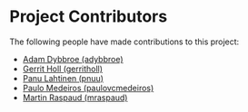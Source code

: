 # Project Contributors

The following people have made contributions to this project:

<!--- Use your GitHub account or any other personal reference URL --->
<!--- If you wish to not use your real name, please use your github username --->
<!--- The list should be alphabetical by last name if possible, with github usernames at the bottom --->

- [Adam Dybbroe (adybbroe)](https://github.com/adybbroe)
- [Gerrit Holl (gerritholl)](https://github.com/gerritholl)
- [Panu Lahtinen (pnuu)](https://github.com/pnuu)
- [Paulo Medeiros (paulovcmedeiros)](https://github.com/paulovcmedeiros)
- [Martin Raspaud (mraspaud)](https://github.com/mraspaud)
